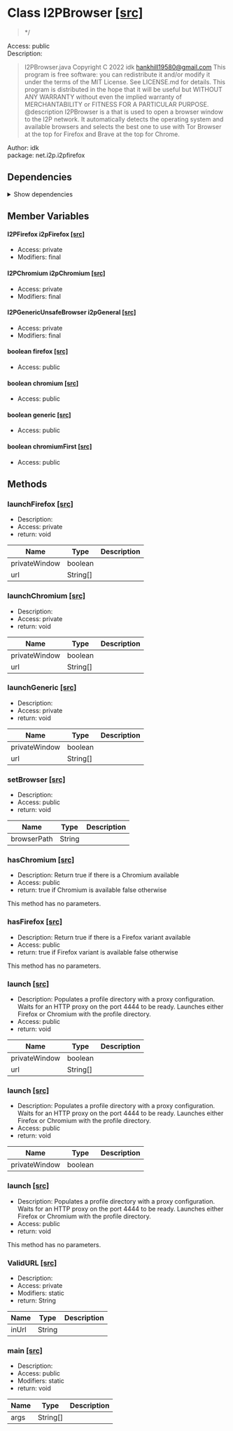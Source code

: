 # Class I2PBrowser [[src]](src/java/net/i2p/i2pfirefox/I2PBrowser.java)  

 > */  

Access: public  
Description:  
 > I2PBrowser.java Copyright C 2022 idk <hankhill19580@gmail.com> This program is free software: you can redistribute it and/or modify it under the terms of the MIT License. See LICENSE.md for details. This program is distributed in the hope that it will be useful but WITHOUT ANY WARRANTY without even the implied warranty of MERCHANTABILITY or FITNESS FOR A PARTICULAR PURPOSE. @description I2PBrowser is a that is used to open a browser window to the I2P network. It automatically detects the operating system and available browsers and selects the best one to use with Tor Browser at the top for Firefox and Brave at the top for Chrome.  

Author: idk   
package: net.i2p.i2pfirefox  

## Dependencies

<details>  
  <summary>  
    Show dependencies  
  </summary>  
  <ul>  
<li>java.util.ArrayList</li>
  </ul>  
</details>  

## Member Variables

####  I2PFirefox i2pFirefox  [[src]](src/java/net/i2p/i2pfirefox/I2PBrowser.java#L)

 >   

+ Access: private  
+ Modifiers: final 

####  I2PChromium i2pChromium  [[src]](src/java/net/i2p/i2pfirefox/I2PBrowser.java#L)

 >   

+ Access: private  
+ Modifiers: final 

####  I2PGenericUnsafeBrowser i2pGeneral  [[src]](src/java/net/i2p/i2pfirefox/I2PBrowser.java#L)

 >   

+ Access: private  
+ Modifiers: final 

####  boolean firefox  [[src]](src/java/net/i2p/i2pfirefox/I2PBrowser.java#L)

 >   

+ Access: public  

####  boolean chromium  [[src]](src/java/net/i2p/i2pfirefox/I2PBrowser.java#L)

 >   

+ Access: public  

####  boolean generic  [[src]](src/java/net/i2p/i2pfirefox/I2PBrowser.java#L)

 >   

+ Access: public  

####  boolean chromiumFirst  [[src]](src/java/net/i2p/i2pfirefox/I2PBrowser.java#L)

 >   

+ Access: public  

## Methods

### launchFirefox [[src]](src/java/net/i2p/i2pfirefox/I2PBrowser.java#L32)

+ Description:   
+ Access: private  
+ return: void  

| Name | Type | Description |  
| ----- | ----- | ----- |  
| privateWindow | boolean |  |  
| url | String[] |  |  


### launchChromium [[src]](src/java/net/i2p/i2pfirefox/I2PBrowser.java#L36)

+ Description:   
+ Access: private  
+ return: void  

| Name | Type | Description |  
| ----- | ----- | ----- |  
| privateWindow | boolean |  |  
| url | String[] |  |  


### launchGeneric [[src]](src/java/net/i2p/i2pfirefox/I2PBrowser.java#L40)

+ Description:   
+ Access: private  
+ return: void  

| Name | Type | Description |  
| ----- | ----- | ----- |  
| privateWindow | boolean |  |  
| url | String[] |  |  


### setBrowser [[src]](src/java/net/i2p/i2pfirefox/I2PBrowser.java#L62)

+ Description:   
+ Access: public  
+ return: void  

| Name | Type | Description |  
| ----- | ----- | ----- |  
| browserPath | String |  |  


### hasChromium [[src]](src/java/net/i2p/i2pfirefox/I2PBrowser.java#L72)

+ Description: Return true if there is a Chromium available   
+ Access: public  
+ return: true if Chromium is available false otherwise   

This method has no parameters.  


### hasFirefox [[src]](src/java/net/i2p/i2pfirefox/I2PBrowser.java#L89)

+ Description: Return true if there is a Firefox variant available   
+ Access: public  
+ return: true if Firefox variant is available false otherwise   

This method has no parameters.  


### launch [[src]](src/java/net/i2p/i2pfirefox/I2PBrowser.java#L108)

+ Description: Populates a profile directory with a proxy configuration. Waits for an HTTP proxy on the port 4444 to be ready. Launches either Firefox or Chromium with the profile directory.   
+ Access: public  
+ return: void  

| Name | Type | Description |  
| ----- | ----- | ----- |  
| privateWindow | boolean |  |  
| url | String[] |  |  


### launch [[src]](src/java/net/i2p/i2pfirefox/I2PBrowser.java#L149)

+ Description: Populates a profile directory with a proxy configuration. Waits for an HTTP proxy on the port 4444 to be ready. Launches either Firefox or Chromium with the profile directory.   
+ Access: public  
+ return: void  

| Name | Type | Description |  
| ----- | ----- | ----- |  
| privateWindow | boolean |  |  


### launch [[src]](src/java/net/i2p/i2pfirefox/I2PBrowser.java#L160)

+ Description: Populates a profile directory with a proxy configuration. Waits for an HTTP proxy on the port 4444 to be ready. Launches either Firefox or Chromium with the profile directory.   
+ Access: public  
+ return: void  

This method has no parameters.  


### ValidURL [[src]](src/java/net/i2p/i2pfirefox/I2PBrowser.java#L164)

+ Description:   
+ Access: private  
+ Modifiers: static 
+ return: String  

| Name | Type | Description |  
| ----- | ----- | ----- |  
| inUrl | String |  |  


### main [[src]](src/java/net/i2p/i2pfirefox/I2PBrowser.java#L174)

+ Description:   
+ Access: public  
+ Modifiers: static 
+ return: void  

| Name | Type | Description |  
| ----- | ----- | ----- |  
| args | String[] |  |  


